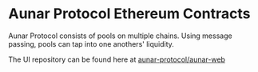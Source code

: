 # Aunar Protocol Ethereum Contracts

Aunar Protocol consists of pools on multiple chains. Using message passing,
pools can tap into one anothers' liquidity.

The UI repository can be found here at [aunar-protocol/aunar-web](https://github.com/aunar-protocol/aunar-web)
